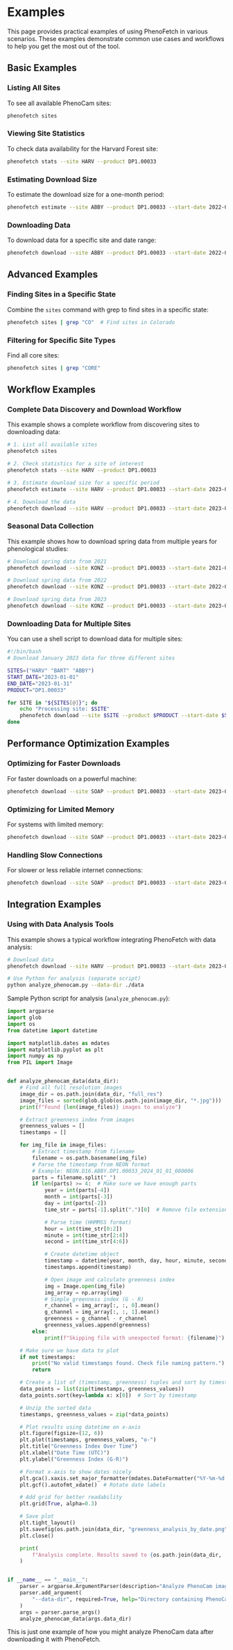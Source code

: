 # Examples

This page provides practical examples of using PhenoFetch in various scenarios. These examples demonstrate common use cases and workflows to help you get the most out of the tool.

## Basic Examples

### Listing All Sites

To see all available PhenoCam sites:

```bash
phenofetch sites
```

### Viewing Site Statistics

To check data availability for the Harvard Forest site:

```bash
phenofetch stats --site HARV --product DP1.00033
```

### Estimating Download Size

To estimate the download size for a one-month period:

```bash
phenofetch estimate --site ABBY --product DP1.00033 --start-date 2022-01-01 --end-date 2022-01-31
```

### Downloading Data

To download data for a specific site and date range:

```bash
phenofetch download --site ABBY --product DP1.00033 --start-date 2022-01-01 --end-date 2022-01-31 --download --output-dir ./abby_data
```

## Advanced Examples

### Finding Sites in a Specific State

Combine the `sites` command with grep to find sites in a specific state:

```bash
phenofetch sites | grep "CO"  # Find sites in Colorado
```

### Filtering for Specific Site Types

Find all core sites:

```bash
phenofetch sites | grep "CORE"
```

## Workflow Examples

### Complete Data Discovery and Download Workflow

This example shows a complete workflow from discovering sites to downloading data:

```bash
# 1. List all available sites
phenofetch sites

# 2. Check statistics for a site of interest
phenofetch stats --site HARV --product DP1.00033

# 3. Estimate download size for a specific period
phenofetch estimate --site HARV --product DP1.00033 --start-date 2023-06-01 --end-date 2023-06-30

# 4. Download the data
phenofetch download --site HARV --product DP1.00033 --start-date 2023-06-01 --end-date 2023-06-30 --download --output-dir ./harv_june_2023
```

### Seasonal Data Collection

This example shows how to download spring data from multiple years for phenological studies:

```bash
# Download spring data from 2021
phenofetch download --site KONZ --product DP1.00033 --start-date 2021-03-21 --end-date 2021-06-21 --download --output-dir ./konz_spring_2021

# Download spring data from 2022
phenofetch download --site KONZ --product DP1.00033 --start-date 2022-03-21 --end-date 2022-06-21 --download --output-dir ./konz_spring_2022

# Download spring data from 2023
phenofetch download --site KONZ --product DP1.00033 --start-date 2023-03-21 --end-date 2023-06-21 --download --output-dir ./konz_spring_2023
```

### Downloading Data for Multiple Sites

You can use a shell script to download data for multiple sites:

```bash
#!/bin/bash
# Download January 2023 data for three different sites

SITES=("HARV" "BART" "ABBY")
START_DATE="2023-01-01"
END_DATE="2023-01-31"
PRODUCT="DP1.00033"

for SITE in "${SITES[@]}"; do
    echo "Processing site: $SITE"
    phenofetch download --site $SITE --product $PRODUCT --start-date $START_DATE --end-date $END_DATE --download --output-dir "./data_${SITE}"
done
```

## Performance Optimization Examples

### Optimizing for Faster Downloads

For faster downloads on a powerful machine:

```bash
phenofetch download --site SOAP --product DP1.00033 --start-date 2023-01-01 --end-date 2023-01-31 --download --batch-size 100 --concurrency 16
```

### Optimizing for Limited Memory

For systems with limited memory:

```bash
phenofetch download --site SOAP --product DP1.00033 --start-date 2023-01-01 --end-date 2023-01-31 --download --batch-size 20 --concurrency 4
```

### Handling Slow Connections

For slower or less reliable internet connections:

```bash
phenofetch download --site SOAP --product DP1.00033 --start-date 2023-01-01 --end-date 2023-01-31 --download --timeout 60 --concurrency 2
```

## Integration Examples

### Using with Data Analysis Tools

This example shows a typical workflow integrating PhenoFetch with data analysis:

```bash
# Download data
phenofetch download --site HARV --product DP1.00033 --start-date 2023-06-01 --end-date 2023-06-30 --download --output-dir ./data

# Use Python for analysis (separate script)
python analyze_phenocam.py --data-dir ./data
```

Sample Python script for analysis (`analyze_phenocam.py`):

```python
import argparse
import glob
import os
from datetime import datetime

import matplotlib.dates as mdates
import matplotlib.pyplot as plt
import numpy as np
from PIL import Image


def analyze_phenocam_data(data_dir):
    # Find all full resolution images
    image_dir = os.path.join(data_dir, "full_res")
    image_files = sorted(glob.glob(os.path.join(image_dir, "*.jpg")))
    print(f"Found {len(image_files)} images to analyze")

    # Extract greenness index from images
    greenness_values = []
    timestamps = []

    for img_file in image_files:
        # Extract timestamp from filename
        filename = os.path.basename(img_file)
        # Parse the timestamp from NEON format
        # Example: NEON.D16.ABBY.DP1.00033_2024_01_01_080006
        parts = filename.split("_")
        if len(parts) >= 4:  # Make sure we have enough parts
            year = int(parts[-4])
            month = int(parts[-3])
            day = int(parts[-2])
            time_str = parts[-1].split(".")[0]  # Remove file extension if present

            # Parse time (HHMMSS format)
            hour = int(time_str[0:2])
            minute = int(time_str[2:4])
            second = int(time_str[4:6])

            # Create datetime object
            timestamp = datetime(year, month, day, hour, minute, second)
            timestamps.append(timestamp)

            # Open image and calculate greenness index
            img = Image.open(img_file)
            img_array = np.array(img)
            # Simple greenness index (G - R)
            r_channel = img_array[:, :, 0].mean()
            g_channel = img_array[:, :, 1].mean()
            greenness = g_channel - r_channel
            greenness_values.append(greenness)
        else:
            print(f"Skipping file with unexpected format: {filename}")

    # Make sure we have data to plot
    if not timestamps:
        print("No valid timestamps found. Check file naming pattern.")
        return

    # Create a list of (timestamp, greenness) tuples and sort by timestamp
    data_points = list(zip(timestamps, greenness_values))
    data_points.sort(key=lambda x: x[0])  # Sort by timestamp

    # Unzip the sorted data
    timestamps, greenness_values = zip(*data_points)

    # Plot results using datetime on x-axis
    plt.figure(figsize=(12, 6))
    plt.plot(timestamps, greenness_values, "o-")
    plt.title("Greenness Index Over Time")
    plt.xlabel("Date Time (UTC)")
    plt.ylabel("Greenness Index (G-R)")

    # Format x-axis to show dates nicely
    plt.gca().xaxis.set_major_formatter(mdates.DateFormatter("%Y-%m-%d %H:%M"))
    plt.gcf().autofmt_xdate()  # Rotate date labels

    # Add grid for better readability
    plt.grid(True, alpha=0.3)

    # Save plot
    plt.tight_layout()
    plt.savefig(os.path.join(data_dir, "greenness_analysis_by_date.png"))
    plt.close()

    print(
        f"Analysis complete. Results saved to {os.path.join(data_dir, 'greenness_analysis_by_date.png')}"
    )


if __name__ == "__main__":
    parser = argparse.ArgumentParser(description="Analyze PhenoCam images")
    parser.add_argument(
        "--data-dir", required=True, help="Directory containing PhenoCam data"
    )
    args = parser.parse_args()
    analyze_phenocam_data(args.data_dir)
```

This is just one example of how you might analyze PhenoCam data after downloading it with PhenoFetch.
